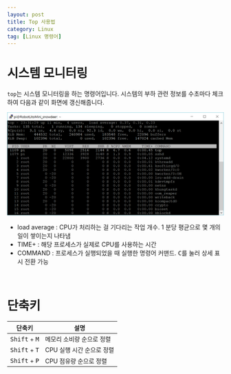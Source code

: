 ```yaml
---
layout: post
title: Top 사용법
category: Linux
tag: [Linux 명령어]
---
```

# 시스템 모니터링

`top`는 시스템 모니터링을 하는 명령어입니다. 시스템의 부하 관련 정보를 수초마다 체크하여 다음과 같이 화면에 갱신해줍니다.

 ![image](/assets/2017-08-17-how-to-use-top/01.png)

* load average : CPU가 처리하는 걸 기다리는 작업 개수. 1 분당 평균으로 몇 개의 일이 쌓이는지 나타냄
* TIME+ : 해당 프로세스가 실제로 CPU를 사용하는 시간
* COMMAND : 프로세스가 실행되었을 때 실행한 명령어 커맨드. <kbd>C</kbd>를 눌러 상세 표시 전환 가능

<br>

# 단축키

단축키 | 설명
--- | ---
<kbd>Shift</kbd> + <kbd>M</kbd> | 메모리 소비량 순으로 정렬
<kbd>Shift</kbd> + <kbd>T</kbd> | CPU 실행 시간 순으로 정렬
<kbd>Shift</kbd> + <kbd>P</kbd> | CPU 점유량 순으로 정렬